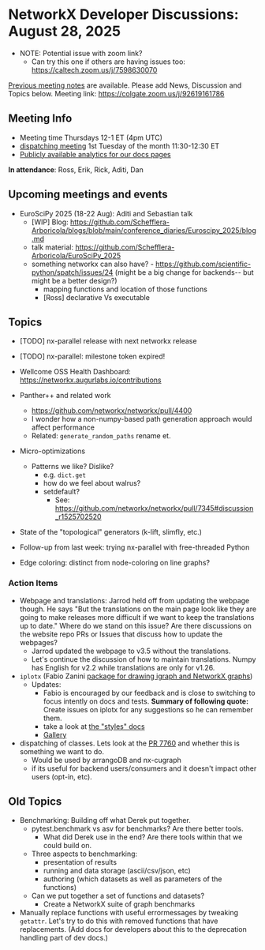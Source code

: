 # NetworkX Developer Discussions: August 28, 2025

- NOTE: Potential issue with zoom link?
  * Can try this one if others are having issues too: https://caltech.zoom.us/j/7598630070

[Previous meeting notes](https://github.com/networkx/archive/tree/main/meetings) are available. 
Please add News, Discussion and Topics below.
Meeting link: https://colgate.zoom.us/j/92619161786

## Meeting Info
- Meeting time Thursdays 12-1 ET (4pm UTC) 
- [dispatching meeting](https://hackmd.io/rqs_pWMxSLmICXCpI3w-Ug) 1st Tuesday of the month 11:30-12:30 ET 
- [Publicly available analytics for our docs pages](https://views.scientific-python.org/networkx.org)

**In attendance**: Ross, Erik, Rick, Aditi, Dan

## Upcoming meetings and events
- EuroSciPy 2025 (18-22 Aug): Aditi and Sebastian talk
    - [WIP] Blog: https://github.com/Schefflera-Arboricola/blogs/blob/main/conference_diaries/Euroscipy_2025/blog.md
    - talk material: https://github.com/Schefflera-Arboricola/EuroSciPy_2025
    - something networkx can also have? - https://github.com/scientific-python/spatch/issues/24 (might be a big change for backends-- but might be a better design?)
        - mapping functions and location of those functions
        - [Ross] declarative Vs executable

## Topics

- [TODO] nx-parallel release with next networkx release
- [TODO] nx-parallel: milestone token expired!

- Wellcome OSS Health Dashboard: https://networkx.augurlabs.io/contributions

- Panther++ and related work
  * https://github.com/networkx/networkx/pull/4400
  * I wonder how a non-numpy-based path generation approach would affect performance
  * Related: `generate_random_paths` rename et.

- Micro-optimizations
  * Patterns we like? Dislike?
    - e.g. `dict.get`
    - how do we feel about walrus?
    - setdefault?
      - See: https://github.com/networkx/networkx/pull/7345#discussion_r1525702520

- State of the "topological" generators (k-lift, slimfly, etc.)

- Follow-up from last week: trying nx-parallel with free-threaded Python

- Edge coloring: distinct from node-coloring on line graphs?


### Action Items
- Webpage and translations: Jarrod held off from updating the webpage though. He says "But the translations on the main page look like they are going to make releases more difficult if we want to keep the translations up to date." Where do we stand on this issue? Are there discussions on the website repo PRs or Issues that discuss how to update the webpages?
    - Jarrod updated the webpage to v3.5 without the translations.
    - Let's continue the discussion of how to maintain translations. Numpy has English for v2.2 while translations are only for v1.26.
- `iplotx` (Fabio Zanini [package for drawing igraph and NetworkX graphs](https://github.com/fabilab/iplotx)) 
    - Updates:
        - Fabio is encouraged by our feedback and is close to switching to focus intently on docs and tests. **Summary of following quote:** Create issues on iplotx for any suggestions so he can remember them.
        - take a look at [the "styles" docs](https://iplotx.readthedocs.io/en/latest/style.html)
        - [Gallery](https://iplotx.readthedocs.io/en/latest/gallery/index.html) 
- dispatching of classes. Lets look at the [PR 7760](https://github.com/networkx/networkx/pull/7760) and whether this is something we want to do.
    - Would be used by arrangoDB and nx-cugraph
    - if its useful for backend users/consumers and it doesn't impact other users (opt-in, etc). 


## Old Topics
- Benchmarking: Building off what Derek put together.
    - pytest.benchmark vs asv for benchmarks? Are there better tools. 
        - What did Derek use in the end? Are there tools within that we could build on.
    - Three aspects to benchmarking:
        - presentation of results
        - running and data storage (ascii/csv/json, etc)
        - authoring (which datasets as well as parameters of the functions)
    - Can we put together a set of functions and datasets?
        - Create a NetworkX suite of graph benchmarks
- Manually replace functions with useful errormessages by tweaking `getattr`. Let's try to do this with removed functions that have replacements. (Add docs for developers about this to the deprecation handling part of dev docs.)
